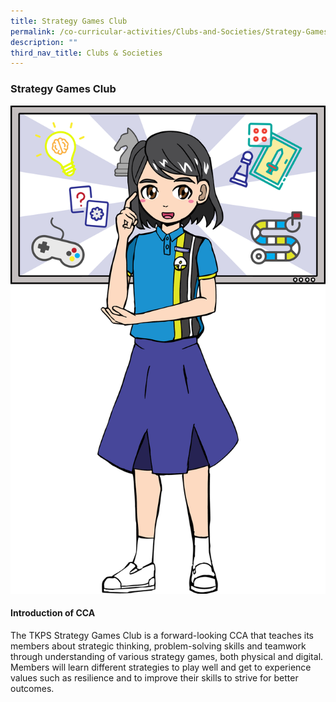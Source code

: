 ```yaml
---
title: Strategy Games Club
permalink: /co-curricular-activities/Clubs-and-Societies/Strategy-Games-Club/
description: ""
third_nav_title: Clubs & Societies
---
```

### **Strategy Games Club**
![](/images/2023%20CCA/Strategy%20Games.png)
#### **Introduction of CCA**
The TKPS Strategy Games Club is a forward-looking CCA that teaches its members about strategic thinking, problem-solving skills and teamwork through understanding of various strategy games, both physical and digital. Members will learn different strategies to play well and get to experience values such as resilience and to improve their skills to strive for better outcomes.